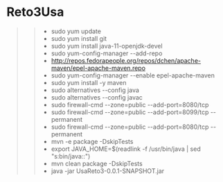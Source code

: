# Reto3Usa
>> * sudo yum update
>> * sudo yum install git
>> * sudo yum install java-11-openjdk-devel
>> * sudo yum-config-manager --add-repo
>> * http://repos.fedorapeople.org/repos/dchen/apache-maven/epel-apache-maven.repo
>> * sudo yum-config-manager --enable epel-apache-maven
>> * sudo yum install -y maven
>> * sudo alternatives --config java
>> * sudo alternatives --config javac
>> * sudo firewall-cmd --zone=public --add-port=8080/tcp
>> * sudo firewall-cmd --zone=public --add-port=8099/tcp --permanent
>> * sudo firewall-cmd --zone=public --add-port=8080/tcp --permanent
>> * mvn -e package -DskipTests
>> * export JAVA_HOME=$(readlink -f /usr/bin/java | sed "s:bin/java::")
>> * mvn clean package -DskipTests
>> * java -jar UsaReto3-0.0.1-SNAPSHOT.jar